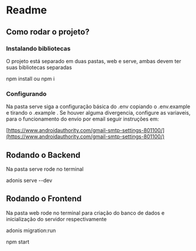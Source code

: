 # Readme

## Como rodar o projeto?

### Instalando bibliotecas

O projeto está separado em duas pastas, web e serve, ambas devem ter suas bibliotecas separadas

npm install ou npm i

### Configurando

Na pasta serve siga a configuração básica do .env copiando o .env.example e tirando o .example . Se houver alguma divergencia, configure as variaveis, para o funcionamento do envio por email seguir instruções em:

[https://www.androidauthority.com/gmail-smtp-settings-801100/](https://www.androidauthority.com/gmail-smtp-settings-801100/)

## Rodando o Backend

Na pasta serve rode no terminal

adonis serve --dev

## Rodando o Frontend

Na pasta web rode no terminal para criação do banco de dados e inicialização do servidor respectivamente

adonis migration:run

npm start